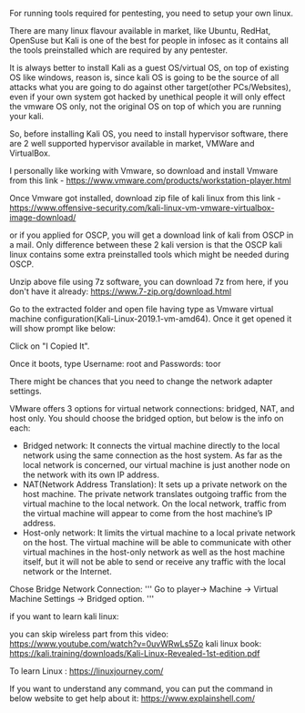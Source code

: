 For running tools required for pentesting, you need to setup your own linux.

There are many linux flavour available in market, like Ubuntu, RedHat, OpenSuse but Kali is one of the best for people in infosec as it
contains all the tools preinstalled which are required by any pentester.

It is always better to install Kali as a guest OS/virtual OS, on top of existing OS like windows, reason is, since kali OS is going to be the source of all attacks what you
are going to do against other target(other PCs/Websites), even if your own system got hacked by unethical people it will only effect the vmware OS only, not the original OS on top of which you are running your kali.

So, before installing Kali OS, you need to install hypervisor software, there are 2 well supported hypervisor available in market, VMWare and VirtualBox.

I personally like working with Vmware, so download and install Vmware from this link - https://www.vmware.com/products/workstation-player.html

Once Vmware got installed, download zip file of kali linux from this link - https://www.offensive-security.com/kali-linux-vm-vmware-virtualbox-image-download/

or if you applied for OSCP, you will get a download link of kali from OSCP in a mail. Only difference between these 2 kali version is that the OSCP kali linux contains some extra preinstalled tools which might be needed during OSCP.

Unzip above file using 7z software, you can download 7z from here, if you don't have it already: https://www.7-zip.org/download.html

Go to the extracted folder and open file having type as Vmware virtual machine configuration(Kali-Linux-2019.1-vm-amd64). Once it get opened it will show prompt like below:

Click on "I Copied It".

Once it boots, type Username: root and Passwords: toor

There might be chances that you need to change the network adapter settings.

VMware offers 3 options for virtual network connections: bridged, NAT, and host only. You should choose the bridged option, but below is the info on each:
- Bridged network: It connects the virtual machine directly to the local network using the same connection as the host system. As far as the local network is concerned, our virtual machine is just another node
on the network with its own IP address.
- NAT(Network Address Translation): It sets up a private network on the host machine. The private network translates outgoing traffic from the virtual machine to the local network. On the local network, traffic from
the virtual machine will appear to come from the host machine’s IP
address.
- Host-only network: It limits the virtual machine to a local private network on the host. The virtual machine will be able to communicate with other virtual machines in the host-only network as well as the host machine itself, but it will not be able to send or receive any traffic with the local network or the Internet.

Chose Bridge Network Connection:
'''
Go to player-> Machine -> Virtual Machine Settings -> Bridged option.
'''

if you want to learn kali linux:

you can skip wireless part from this video:
https://www.youtube.com/watch?v=0uvWRwLs5Zo
kali linux book: https://kali.training/downloads/Kali-Linux-Revealed-1st-edition.pdf

To learn Linux : https://linuxjourney.com/

If you want to understand any command, you can put the command in below website to get help about it:
https://www.explainshell.com/
